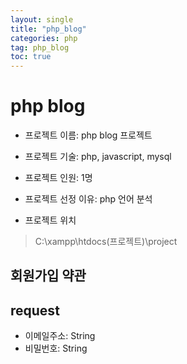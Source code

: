 ```yaml
---
layout: single
title: "php_blog"
categories: php
tag: php_blog
toc: true
---
```


# php blog
- 프로젝트 이름: php blog 프로젝트
- 프로젝트 기술: php, javascript, mysql 
- 프로젝트 인원: 1명
- 프로젝트 선정 이유: php 언어 분석

- 프로젝트 위치
> C:\xampp\htdocs(프로젝트)\project

## 회원가입 약관

## request 
- 이메일주소: String
- 비밀번호: String

